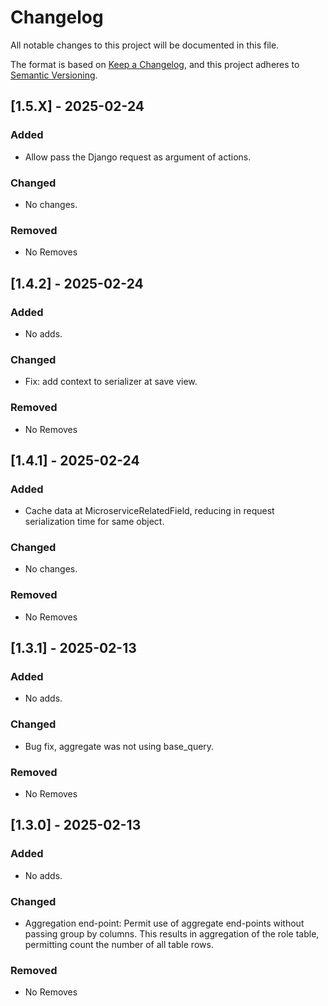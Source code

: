 # Changelog

All notable changes to this project will be documented in this file.

The format is based on [Keep a Changelog](https://keepachangelog.com/en/1.1.0/),
and this project adheres to [Semantic Versioning](https://semver.org/spec/v2.0.0.html).

## [1.5.X] - 2025-02-24

### Added
- Allow pass the Django request as argument of actions.

### Changed
- No changes.

### Removed
- No Removes

## [1.4.2] - 2025-02-24

### Added
- No adds.

### Changed
- Fix: add context to serializer at save view.

### Removed
- No Removes

## [1.4.1] - 2025-02-24

### Added
- Cache data at MicroserviceRelatedField, reducing in request serialization
  time for same object.

### Changed
- No changes.

### Removed

- No Removes

## [1.3.1] - 2025-02-13

### Added

- No adds.

### Changed
- Bug fix, aggregate was not using base_query.

### Removed

- No Removes


## [1.3.0] - 2025-02-13

### Added

- No adds.

### Changed
- Aggregation end-point: Permit use of aggregate end-points without passing
  group by columns. This results in aggregation of the role table, permitting
  count the number of all table rows.

### Removed

- No Removes
